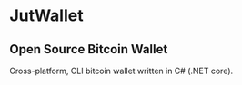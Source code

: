 # JutWallet
## Open Source Bitcoin Wallet
Cross-platform, CLI bitcoin wallet written in C# (.NET core). 
